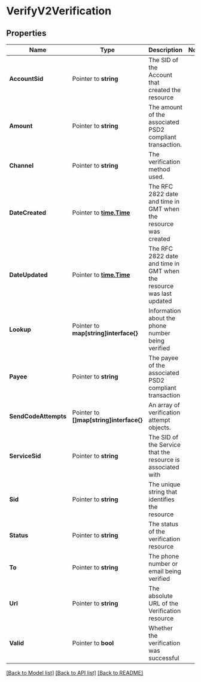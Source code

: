 # VerifyV2Verification

## Properties

Name | Type | Description | Notes
------------ | ------------- | ------------- | -------------
**AccountSid** | Pointer to **string** | The SID of the Account that created the resource |
**Amount** | Pointer to **string** | The amount of the associated PSD2 compliant transaction. |
**Channel** | Pointer to **string** | The verification method used. |
**DateCreated** | Pointer to [**time.Time**](time.Time.md) | The RFC 2822 date and time in GMT when the resource was created |
**DateUpdated** | Pointer to [**time.Time**](time.Time.md) | The RFC 2822 date and time in GMT when the resource was last updated |
**Lookup** | Pointer to **map[string]interface{}** | Information about the phone number being verified |
**Payee** | Pointer to **string** | The payee of the associated PSD2 compliant transaction |
**SendCodeAttempts** | Pointer to **[]map[string]interface{}** | An array of verification attempt objects. |
**ServiceSid** | Pointer to **string** | The SID of the Service that the resource is associated with |
**Sid** | Pointer to **string** | The unique string that identifies the resource |
**Status** | Pointer to **string** | The status of the verification resource |
**To** | Pointer to **string** | The phone number or email being verified |
**Url** | Pointer to **string** | The absolute URL of the Verification resource |
**Valid** | Pointer to **bool** | Whether the verification was successful |

[[Back to Model list]](../README.md#documentation-for-models) [[Back to API list]](../README.md#documentation-for-api-endpoints) [[Back to README]](../README.md)


